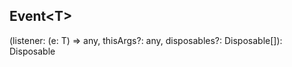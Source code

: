 ## Event&lt;T&gt;

(listener: (e: T) => any, thisArgs?: any, disposables?: Disposable[]): Disposable

